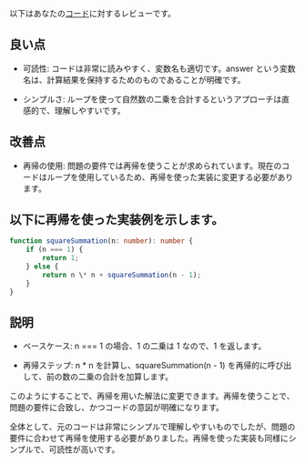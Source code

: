 以下はあなたの[コード](/journal/2025/07/practice_codes/squareSummation.ts)に対するレビューです。

## 良い点

- 可読性: コードは非常に読みやすく、変数名も適切です。answer という変数名は、計算結果を保持するためのものであることが明確です。

- シンプルさ: ループを使って自然数の二乗を合計するというアプローチは直感的で、理解しやすいです。

## 改善点

- 再帰の使用: 問題の要件では再帰を使うことが求められています。現在のコードはループを使用しているため、再帰を使った実装に変更する必要があります。

## 以下に再帰を使った実装例を示します。

```typescript
function squareSummation(n: number): number {
    if (n === 1) {
        return 1;
    } else {
        return n \* n + squareSummation(n - 1);
    }
}
```

## 説明

- ベースケース: n === 1 の場合、1 の二乗は 1 なので、1 を返します。

- 再帰ステップ: n \* n を計算し、squareSummation(n - 1) を再帰的に呼び出して、前の数の二乗の合計を加算します。

このようにすることで、再帰を用いた解法に変更できます。再帰を使うことで、問題の要件に合致し、かつコードの意図が明確になります。

全体として、元のコードは非常にシンプルで理解しやすいものでしたが、問題の要件に合わせて再帰を使用する必要がありました。再帰を使った実装も同様にシンプルで、可読性が高いです。
